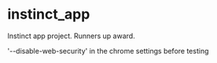 # instinct_app

Instinct app project.
Runners up award.

'--disable-web-security' in the chrome settings before testing
